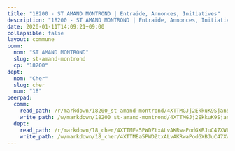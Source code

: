 ```yaml
---
title: "18200 - ST AMAND MONTROND | Entraide, Annonces, Initiatives"
description: "18200 - ST AMAND MONTROND | Entraide, Annonces, Initiatives"
date: 2020-01-11T14:09:21+09:00
collapsible: false
layout: commune
comm:
  nom: "ST AMAND MONTROND"
  slug: st-amand-montrond
  cp: "18200"
dept:
  nom: "Cher"
  slug: cher
  num: "18"
peerpad:
  comm:
    read_path: /r/markdown/18200_st-amand-montrond/4XTTMGJj2EkkuK9Sjan5CgkdwhJnoPMnbTWeN66fT47ddBu94
    write_path: /w/markdown/18200_st-amand-montrond/4XTTMGJj2EkkuK9Sjan5CgkdwhJnoPMnbTWeN66fT47ddBu94-K3TgV8Emt7oUWrk7i3DYjf4eiRHwWTQaYbR8vqwiMWFLTmhpKGLWnZYS1ENWyLn7maRHJiLcKa3ihANw6zjC6VxboBgjj2VWnwsAwhLDtD8gmXuRa5rBtCp3s8hXSymJEMPwT3Ln
  dept:
    read_path: /r/markdown/18_cher/4XTTMEa5PWDZtxALvAKRwaPodGXBJuC47XWLMLZ5hCaMSik3w
    write_path: /w/markdown/18_cher/4XTTMEa5PWDZtxALvAKRwaPodGXBJuC47XWLMLZ5hCaMSik3w-K3TgTvT6tiupPRTeoV2zMggT6E77BmY6Zeeqwk1pvv6Bfo4GHKoyLD2hQDLMcNajnfixB5aDgngmFZba1jsFtXhXJhkZaMz5Fno5UjuUU6mkQFXv9cWu6FJLmGRziLMtgTSufDeD
---
```


